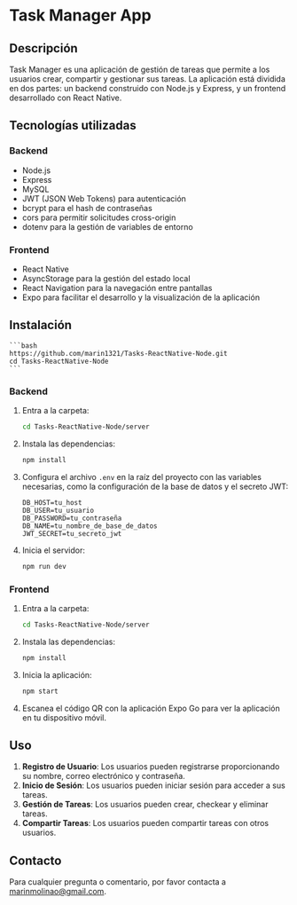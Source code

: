 # Task Manager App

## Descripción

Task Manager es una aplicación de gestión de tareas que permite a los usuarios crear, compartir y gestionar sus tareas. La aplicación está dividida en dos partes: un backend construido con Node.js y Express, y un frontend desarrollado con React Native.

## Tecnologías utilizadas

### Backend
- Node.js
- Express
- MySQL
- JWT (JSON Web Tokens) para autenticación
- bcrypt para el hash de contraseñas
- cors para permitir solicitudes cross-origin
- dotenv para la gestión de variables de entorno

### Frontend
- React Native
- AsyncStorage para la gestión del estado local
- React Navigation para la navegación entre pantallas
- Expo para facilitar el desarrollo y la visualización de la aplicación

## Instalación

    ```bash
    https://github.com/marin1321/Tasks-ReactNative-Node.git
    cd Tasks-ReactNative-Node
    ```

### Backend

1. Entra a la carpeta:

    ```bash
    cd Tasks-ReactNative-Node/server
    ```

2. Instala las dependencias:

    ```bash
    npm install
    ```

3. Configura el archivo `.env` en la raíz del proyecto con las variables necesarias, como la configuración de la base de datos y el secreto JWT:

    ```plaintext
    DB_HOST=tu_host
    DB_USER=tu_usuario
    DB_PASSWORD=tu_contraseña
    DB_NAME=tu_nombre_de_base_de_datos
    JWT_SECRET=tu_secreto_jwt
    ```

4. Inicia el servidor:

    ```bash
    npm run dev
    ```

### Frontend

1. Entra a la carpeta:

    ```bash
    cd Tasks-ReactNative-Node/server
    ```

2. Instala las dependencias:

    ```bash
    npm install
    ```

3. Inicia la aplicación:

    ```bash
    npm start
    ```

4. Escanea el código QR con la aplicación Expo Go para ver la aplicación en tu dispositivo móvil.

## Uso

1. **Registro de Usuario**: Los usuarios pueden registrarse proporcionando su nombre, correo electrónico y contraseña.
2. **Inicio de Sesión**: Los usuarios pueden iniciar sesión para acceder a sus tareas.
3. **Gestión de Tareas**: Los usuarios pueden crear, checkear y eliminar tareas.
4. **Compartir Tareas**: Los usuarios pueden compartir tareas con otros usuarios.


## Contacto

Para cualquier pregunta o comentario, por favor contacta a [marinmolinao@gmail.com](mailto:marinmolinao@gmail.com).
